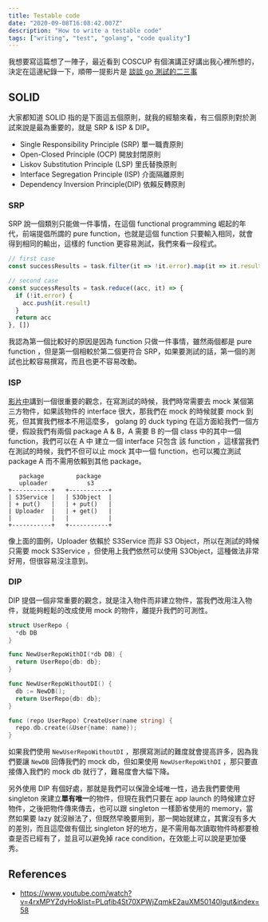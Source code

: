 ```yaml
---
title: Testable code
date: "2020-09-08T16:08:42.007Z"
description: "How to write a testable code"
tags: ["writing", "test", "golang", "code quality"]
---
```


我想要寫這篇想了一陣子，最近看到 COSCUP 有個演講正好講出我心裡所想的，決定在這邊紀錄一下，順帶一提影片是 [談談 go 測試的二三事](https://www.youtube.com/watch?v=4rxMPYZdyHo&list=PLqfib4St70XPWjZqmkE2auXM50140lgut&index=58)

## SOLID

大家都知道 SOLID 指的是下面這五個原則，就我的經驗來看，有三個原則對於測試來說是最為重要的，就是 SRP & ISP & DIP。

- Single Responsibility Principle (SRP) 單一職責原則
- Open-Closed Principle (OCP) 開放封閉原則
- Liskov Substitution Principle (LSP) 里氏替換原則
- Interface Segregation Principle (ISP) 介面隔離原則
- Dependency Inversion Principle(DIP) 依賴反轉原則

### SRP

SRP 說一個類別只能做一件事情，在這個 functional programming 崛起的年代，前端提倡所謂的 pure function，也就是這個 function 只要輸入相同，就會得到相同的輸出，這樣的 function 更容易測試，我們來看一段程式。

```js
// first case
const successResults = task.filter(it => !it.error).map(it => it.result)

// second case
const successResults = task.reduce((acc, it) => {
  if (!it.error) {
    acc.push(it.result)
  }
  return acc
}, [])
```

我認為第一個比較好的原因是因為 function 只做一件事情，雖然兩個都是 pure function ，但是第一個相較於第二個更符合 SRP，如果要測試的話，第一個的測試也比較容易撰寫，而且也更不容易改動。

### ISP

[影片中](https://youtu.be/4rxMPYZdyHo?list=PLqfib4St70XPWjZqmkE2auXM50140lgut&t=1453)講到一個很重要的觀念，在寫測試的時候，我們時常需要去 mock 某個第三方物件，如果該物件的 interface 很大，那我們在 mock 的時候就要 mock 到死，但其實我們根本不用這麼多， golang 的 duck typing 在這方面給我們一個方便，假設我們有兩個 package A & B，A 需要 B 的一個 class 中的其中一個 function，我們可以在 A 中 建立一個 interface 只包含 該 function ，這樣當我們在測試的時候，我們不但可以止 mock 其中一個 function，也可以獨立測試 package A 而不需用依賴到其他 package。

```
   package         package
   uploader           s3
+-----------+   +-----------+
| S3Service |   | S3Object  |
| + put()   |   | + put()   |
| Uploader  |   | + get()   |
|           |   |           |
+-----------+   +-----------+
```

像上面的圖例，Uploader 依賴於 S3Service 而非 S3 Object，所以在測試的時候只需要 mock S3Service ，但使用上我們依然可以使用 S3Object，這種做法非常好用，但很容易沒注意到。

### DIP

DIP 提倡一個非常重要的觀念，就是注入物件而非建立物件，當我們改用注入物件，就能夠輕鬆的改成使用 mock 的物件，離提升我們的可測性。

```go
struct UserRepo {
  *db DB
}

func NewUserRepoWithDI(*db DB) {
  return UserRepo{db: db};
}

func NewUserRepoWithoutDI() {
  db := NewDB();
  return UserRepo{db: db};
}

func (repo UserRepo) CreateUser(name string) {
  repo.db.create(&User{name: name});
}
```

如果我們使用 `NewUserRepoWithoutDI` ，那撰寫測試的難度就會提高許多，因為我們要讓 `NewDB` 回傳我們的 mock db，但如果使用 `NewUserRepoWithDI` ，那只要直接傳入我們的 mock db 就行了，難易度會大幅下降。

另外使用 DIP 有個好處，那就是我們可以保證全域唯一性，過去我們要使用 singleton 來建立**單有唯一**的物件，但現在我們只要在 app launch 的時候建立好物件，之後把物件傳來傳去，也可以跟 singleton 一樣節省使用的 memory，當然如果要 lazy 就沒辦法了，但既然早晚要用到，那一開始就建立，其實沒有多大的差別，而且這麼做有個比 singleton 好的地方，是不需用每次讀取物件時都要檢查是否已經有了，並且可以避免掉 race condition，在效能上可以說是更加優秀。

## References

- https://www.youtube.com/watch?v=4rxMPYZdyHo&list=PLqfib4St70XPWjZqmkE2auXM50140lgut&index=58
